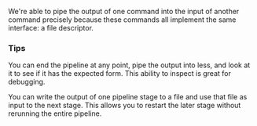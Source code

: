 
We're able to pipe the output of one command into the input of another command precisely because these commands all implement the same interface: a file descriptor.

### Tips
You can end the pipeline at any point, pipe the output into less, and look at it to see if it has the expected form. This ability to inspect is great for debugging.

You can write the output of one pipeline stage to a file and use that file as input to the next stage. This allows you to restart the later stage without rerunning the entire pipeline.